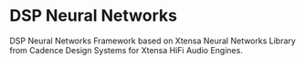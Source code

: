 # DSP Neural Networks

DSP Neural Networks Framework based on Xtensa Neural Networks Library from Cadence Design Systems for Xtensa HiFi Audio Engines.

